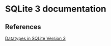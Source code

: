 # SQLite 3 documentation


## References

[Datatypes in SQLite Version 3][datatypes]

[datatypes]: https://sqlite.org/datatype3.html
